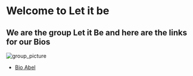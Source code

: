 # Welcome to Let it be

## We are the group Let it Be and here are the links for our Bios

![group_picture](https://user-images.githubusercontent.com/60756836/81712792-55cffd00-9475-11ea-87ef-93a720d3a407.jpg)

- [Bio Abel](./bioAbel.md)